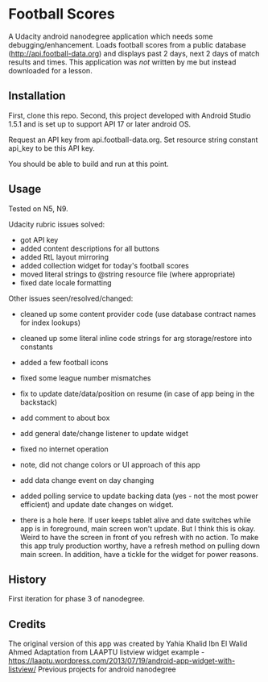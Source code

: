 # Football Scores

A Udacity android nanodegree application which needs some debugging/enhancement. Loads football scores from a public database 
(http://api.football-data.org) and displays past 2 days, next 2 days of match results and times.
This application was *not* written by me but instead downloaded for a lesson.

## Installation

First, clone this repo. Second, this project developed with Android Studio 1.5.1 and is set up to support API 17 or later android OS.

Request an API key from api.football-data.org. Set resource string constant api_key to be this API key.

You should be able to build and run at this point.

## Usage

Tested on N5, N9. 

Udacity rubric issues solved:
- got API key
- added content descriptions for all buttons
- added RtL layout mirroring
- added collection widget for today's football scores
- moved literal strings to @string resource file (where appropriate)
- fixed date locale formatting

Other issues seen/resolved/changed:
- cleaned up some content provider code (use database contract names for index lookups)
- cleaned up some literal inline code strings for arg storage/restore into constants
- added a few football icons
- fixed some league number mismatches
- fix to update date/data/position on resume (in case of app being in the backstack)
- add comment to about box
- add general date/change listener to update widget
- fixed no internet operation
- note, did not change colors or UI approach of this app
- add data change event on day changing
- added polling service to update backing data (yes - not the most power efficient) and update date changes on widget.

- there is a hole here. If user keeps tablet alive and date switches while app is in foreground, main screen won't update. But I think
this is okay. Weird to have the screen in front of you refresh with no action. To make this app truly production worthy, have a refresh
method on pulling down main screen. In addition, have a tickle for the widget for power reasons.


## History

First iteration for phase 3 of nanodegree.

## Credits

The original version of this app was created by Yahia Khalid Ibn El Walid Ahmed
Adaptation from LAAPTU listview widget example - https://laaptu.wordpress.com/2013/07/19/android-app-widget-with-listview/
Previous projects for android nanodegree
